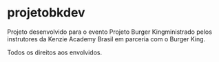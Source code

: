 # projetobkdev
 
Projeto desenvolvido para o evento Projeto Burger Kingministrado pelos instrutores da Kenzie Academy Brasil em parceria com o Burger King.

Todos os direitos aos envolvidos.
